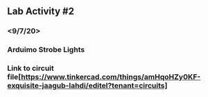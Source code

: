 ## Lab Activity #2
### <Rojien Mancao>
### <9/7/20>
### Arduimo Strobe Lights

### Link to circuit file[https://www.tinkercad.com/things/amHqoHZy0KF-exquisite-jaagub-lahdi/editel?tenant=circuits]